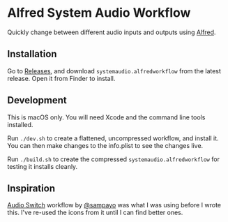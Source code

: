 # Alfred System Audio Workflow

Quickly change between different audio inputs and outputs using [Alfred](http://www.alfredapp.com).

## Installation

Go to [Releases](https://github.com/technicalpickles/alfred-system-audio/releases), and download `systemaudio.alfredworkflow` from the latest release. Open it from Finder to install.

## Development

This is macOS only. You will need Xcode and the command line tools installed.

Run `./dev.sh` to create a flattened, uncompressed workflow, and install it. You can then make changes to the info.plist to see the changes live.

Run `./build.sh` to create the compressed `systemaudio.alfredworkflow` for testing it installs cleanly.
## Inspiration

[Audio Switch](https://github.com/sampayo/Alfred-WorkFlows/tree/master/Audio%20Switch) workflow by [@sampayo](https://github.com/sampayo) was what I was using before I wrote this. I've re-used the icons from it until I can find better ones.